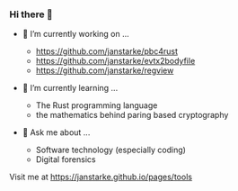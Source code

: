 ### Hi there 👋

- 🔭 I’m currently working on ...
  - <https://github.com/janstarke/pbc4rust>
  - <https://github.com/janstarke/evtx2bodyfile>
  - <https://github.com/janstarke/regview>

- 🌱 I’m currently learning ...
  - The Rust programming language
  - the mathematics behind paring based cryptography

- 💬 Ask me about ...
  - Software technology (especially coding)
  - Digital forensics

Visit me at <https://janstarke.github.io/pages/tools>

<!--
**janstarke/janstarke** is a ✨ _special_ ✨ repository because its `README.md` (this file) appears on your GitHub profile.

Here are some ideas to get you started:

- 🔭 I’m currently working on ...
- 🌱 I’m currently learning ...
- 👯 I’m looking to collaborate on ...
- 🤔 I’m looking for help with ...
- 💬 Ask me about ...
- 📫 How to reach me: ...
- 😄 Pronouns: ...
- ⚡ Fun fact: ...
-->
